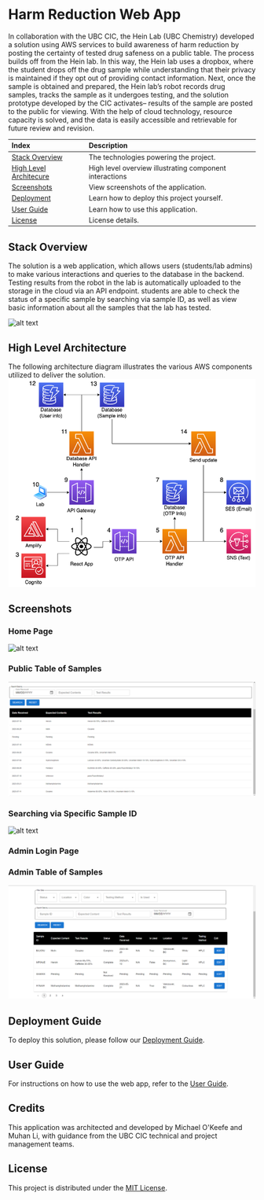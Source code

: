# Harm Reduction Web App

In collaboration with the UBC CIC, the Hein Lab (UBC Chemistry) developed a solution using AWS services to build awareness of harm reduction by posting the certainty of tested drug safeness on a public table. The process builds off from the Hein lab. In this way, the Hein lab uses a dropbox, where the student drops off the drug sample while understanding that their privacy is maintained if they opt out of providing contact information. Next, once the sample is obtained and prepared, the Hein lab’s robot records drug samples, tracks the sample as it undergoes testing, and the solution prototype developed by the CIC activates– results of the sample are posted to the public for viewing. With the help of cloud technology, resource capacity is solved, and the data is easily accessible and retrievable for future review and revision. 

|Index| Description|
|:---------------------------------------------------|:---------------------------------------------------------|
| [Stack Overview](#stack-overview)                  | The technologies powering the project.                   |
| [High Level Architecure](#high-level-architecture) | High level overview illustrating component interactions  |
| [Screenshots](#screenshots)                        | View screenshots of the application.                     |
| [Deployment](#deployment-guide)                    | Learn how to deploy this project yourself.               |
| [User Guide](#user-guide)                          | Learn how to use this application.                       |
| [License](#license)                                | License details.                                         |

## Stack Overview

The solution is a web application, which allows users (students/lab admins) to make various interactions and queries to the database in the backend. Testing results from the robot in the lab is automatically uploaded to the storage in the cloud via an API endpoint. students are able to check the status of a specific sample by searching via sample ID, as well as view basic information about all the samples that the lab has tested.

![alt text](./docs/images/interactions.png)

## High Level Architecture

The following architecture diagram illustrates the various AWS components utilized to deliver the solution.  
![alt text](./docs/images/architecture.png)

## Screenshots

### Home Page

![alt text](./docs/images/.png)

### Public Table of Samples

![alt text](./docs/images/publictable.png)

### Searching via Specific Sample ID

![alt text](./docs/images/.png)

### Admin Login Page

### Admin Table of Samples

![alt text](./docs/images/admintable.png)

## Deployment Guide

To deploy this solution, please follow our [Deployment Guide](docs/DeploymentGuide.md).

## User Guide

For instructions on how to use the web app, refer to the [User Guide](docs/Userguide.md).

## Credits

This application was architected and developed by Michael O'Keefe and Muhan Li, with guidance from the UBC CIC technical and project management teams.

## License

This project is distributed under the [MIT License](./LICENSE).
